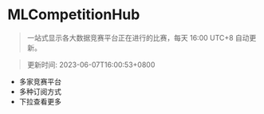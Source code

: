 # MLCompetitionHub

> 一站式显示各大数据竞赛平台正在进行的比赛，每天 16:00 UTC+8 自动更新。
  
> 更新时间: 2023-06-07T16:00:53+0800 

* 多家竞赛平台
* 多种订阅方式
* 下拉查看更多